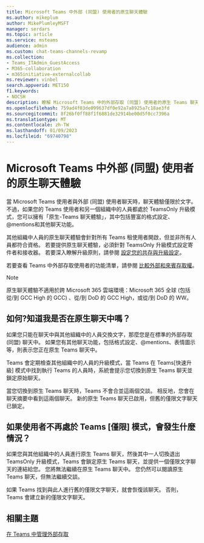```yaml
---
title: Microsoft Teams 中外部 (同盟) 使用者的原生聊天體驗
ms.author: mikeplum
author: MikePlumleyMSFT
manager: serdars
ms.topic: article
ms.service: msteams
audience: admin
ms.custom: chat-teams-channels-revamp
ms.collection:
- Teams_ITAdmin_GuestAccess
- M365-collaboration
- m365initiative-externalcollab
ms.reviewer: vinbel
search.appverid: MET150
f1.keywords:
- NOCSH
description: 瞭解 Microsoft Teams 中的外部存取 (同盟) 使用者的原生 Teams 聊天體驗。這兩個使用者都處於 TeamsOnly 升級模式。
ms.openlocfilehash: 759ad4f03de099637df0e92a7a8925a7c18ae3fd
ms.sourcegitcommit: 8f26bf0ff88f1f6881de32914be00d5f0cc7396a
ms.translationtype: MT
ms.contentlocale: zh-TW
ms.lasthandoff: 01/09/2023
ms.locfileid: "69740798"
---
```

# <a name="native-chat-experience-for-external-federated-users-in-microsoft-teams"></a>Microsoft Teams 中外部 (同盟) 使用者的原生聊天體驗

當 Microsoft Teams 使用者與外部 (同盟) 使用者聊天時，聊天體驗僅限於文字。 不過，如果您的 Teams 使用者和另一個組織中的人員都處於 TeamsOnly 升級模式，您可以擁有「原生-Teams 聊天體驗」，其中包括豐富的格式設定、@mentions和其他聊天功能。

其他組織中人員的原生聊天體驗會針對所有 Teams 租使用者開啟，但並非所有人員都符合資格。 若要提供原生聊天體驗，必須針對 TeamsOnly 升級模式設定寄件者和接收器。 若要深入瞭解升級原則，請參閱 [設定您的共存與升級設定](setting-your-coexistence-and-upgrade-settings.md)。

若要查看 Teams 中外部存取使用者的功能清單，請參閱 [比較外部和來賓存取權](communicate-with-users-from-other-organizations.md#compare-external-and-guest-access)。

> [!NOTE]
> 原生聊天體驗不適用於跨 Microsoft 365 雲端環境：Microsoft 365 全球 (包括從/到 GCC High 的 GCC) 、從/到 DoD 的 GCC High，或從/到 DoD 的 WW。

## <a name="how-do-i-know-if-im-in-a-native-chat"></a>如何?知道我是否在原生聊天中嗎？

如果您只能在聊天中與其他組織中的人員交換文字，那麼您是在標準的外部存取 (同盟) 聊天中。 如果您有其他聊天功能，包括格式設定、@mentions、表情圖示等，則表示您正在原生 Teams 聊天中。 

Teams 會定期檢查其他組織中的人員的升級模式，當 Teams 在 Teams[快速升級] 模式中找到執行 Teams 的人員時，系統會提示您切換到原生 Teams 聊天並鎖定原始聊天。

當您切換到原生 Teams 聊天時，Teams 不會合並這兩個交談。 相反地，您會在聊天摘要中看到這兩個聊天。 新的原生 Teams 聊天已啟用，但舊的僅限文字聊天已鎖定。



## <a name="what-happens-if-a-user-isnt-in-teams-only-mode-anymore"></a>如果使用者不再處於 Teams [僅限] 模式，會發生什麼情況？

如果您與其他組織中的人員進行原生 Teams 聊天，然後其中一人切換退出 TeamsOnly 升級模式，Teams 會鎖定原生 Teams 聊天，並提供一個僅限文字聊天的連結給您。 您將無法繼續在原生 Teams 聊天中。 您仍然可以閱讀原生 Teams 聊天，但無法繼續交談。

如果 Teams 找到與此人進行舊的僅限文字聊天，就會恢復該聊天。 否則，Teams 會建立新的僅限文字聊天。


## <a name="related-topics"></a>相關主題

[在 Teams 中管理外部存取](manage-external-access.md)
